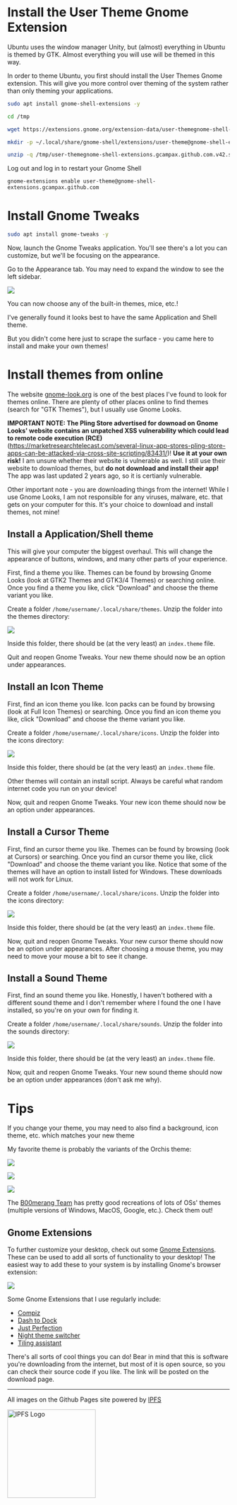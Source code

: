 # Install the User Theme Gnome Extension

Ubuntu uses the window manager Unity, but (almost) everything in Ubuntu is themed by GTK. Almost everything you will use will be themed in this way.

In order to theme Ubuntu, you first should install the User Themes Gnome extension. This will give you more control over theming of the system rather than only theming your applications.

```bash
sudo apt install gnome-shell-extensions -y

cd /tmp

wget https://extensions.gnome.org/extension-data/user-themegnome-shell-extensions.gcampax.github.com.v42.shell-extension.zip

mkdir -p ~/.local/share/gnome-shell/extensions/user-theme@gnome-shell-extensions.gcampax.github.com

unzip -q /tmp/user-themegnome-shell-extensions.gcampax.github.com.v42.shell-extension.zip -d ~/.local/share/gnome-shell/extensions/user-theme@gnome-shell-extensions.gcampax.github.com/
```

Log out and log in to restart your Gnome Shell

```
gnome-extensions enable user-theme@gnome-shell-extensions.gcampax.github.com
```

# Install Gnome Tweaks

```bash
sudo apt install gnome-tweaks -y
```

Now, launch the Gnome Tweaks application. You'll see there's a lot you can customize, but we'll be focusing on the appearance.

Go to the Appearance tab. You may need to expand the window to see the left sidebar.

![](https://ipfs.io/ipfs/QmYCjahaDRKfoVTBN4qbjJ1G9RULc5u6VYaGWh1cqYGMc9)

You can now choose any of the built-in themes, mice, etc.!

I've generally found it looks best to have the same Application and Shell theme.

But you didn't come here just to scrape the surface - you came here to install and make your own themes!

# Install themes from online

The website [gnome-look.org](https://www.gnome-look.org/) is one of the best places I've found to look for themes online. There are plenty of other places online to find themes (search for "GTK Themes"), but I usually use Gnome Looks.

**IMPORTANT NOTE: The Pling Store advertised for downoad on Gnome Looks' website contains an unpatched XSS vulnerability which could lead to remote code execution (RCE)** (https://marketresearchtelecast.com/several-linux-app-stores-pling-store-apps-can-be-attacked-via-cross-site-scripting/83431/)! **Use it at your own risk!** I am unsure whether their website is vulnerable as well. I still use their website to download themes, but **do not download and install their app!** The app was last updated 2 years ago, so it is certianly vulnerable.

Other important note - you are downloading things from the internet! While I use Gnome Looks, I am not responsible for any viruses, malware, etc. that gets on your computer for this. It's your choice to download and install themes, not mine!

## Install a Application/Shell theme

This will give your computer the biggest overhaul. This will change the appearance of buttons, windows, and many other parts of your experience.

First, find a theme you like. Themes can be found by browsing Gnome Looks (look at GTK2 Themes and GTK3/4 Themes) or searching online. Once you find a theme you like, click "Download" and choose the theme variant you like.

Create a folder `/home/username/.local/share/themes`. Unzip the folder into the themes directory:

![](https://ipfs.io/ipfs/QmRjLSeveXRLN39s2pjY9ssjEPejH2B6sdW8xdPsihFH1W)

Inside this folder, there should be (at the very least) an `index.theme` file.

Quit and reopen Gnome Tweaks. Your new theme should now be an option under appearances.

## Install an Icon Theme

First, find an icon theme you like. Icon packs can be found by browsing (look at Full Icon Themes) or searching. Once you find an icon theme you like, click "Download" and choose the theme variant you like.

Create a folder `/home/username/.local/share/icons`. Unzip the folder into the icons directory:

![](https://ipfs.io/ipfs/QmYiz5xGX9qENbiDvu3yPikFZJvnkt46LCi9fXK828h4En)

Inside this folder, there should be (at the very least) an `index.theme` file.

Other themes will contain an install script. Always be careful what random internet code you run on your device!

Now, quit and reopen Gnome Tweaks. Your new icon theme should now be an option under appearances.

## Install a Cursor Theme

First, find an cursor theme you like. Themes can be found by browsing (look at Cursors) or searching. Once you find an cursor theme you like, click "Download" and choose the theme variant you like. Notice that some of the themes will have an option to install listed for Windows. These downloads will not work for Linux.

Create a folder `/home/username/.local/share/icons`. Unzip the folder into the icons directory:

![](https://ipfs.io/ipfs/QmaasaaDmPCaKJKcgnBo4D4PGKsAyV4qevV3AAbZG8cYgw)

Inside this folder, there should be (at the very least) an `index.theme` file.

Now, quit and reopen Gnome Tweaks. Your new cursor theme should now be an option under appearances. After choosing a mouse theme, you may need to move your mouse a bit to see it change.

## Install a Sound Theme

First, find an sound theme you like. Honestly, I haven't bothered with a different sound theme and I don't remember where I found the one I have installed, so you're on your own for finding it.

Create a folder `/home/username/.local/share/sounds`. Unzip the folder into the sounds directory:

![](https://ipfs.io/ipfs/QmW4D6uamfvbmREaE8pmBzkcisGBc83WK2Spjp2LXeQqq6)

Inside this folder, there should be (at the very least) an `index.theme` file.

Now, quit and reopen Gnome Tweaks. Your new sound theme should now be an option under appearances (don't ask me why).

# Tips

If you change your theme, you may need to also find a background, icon theme, etc. which matches your new theme

My favorite theme is probably the variants of the Orchis theme:

![](https://ipfs.io/ipfs/Qmawj1AVBgbq1eTCo6Y9TRMMMegHRmEw6k4D8AgCH3Ksqb)

![](https://ipfs.io/ipfs/QmYNxXwmsoHMYygezANr8mP1gZV7LTMjW3mMk6beeumnLr)

![](https://ipfs.io/ipfs/QmbCBXRFsxUsXfJfqrhvvBMdQGjDcefhXp8e6xPNbPwhL6)

The [B00merang Team](https://b00merang.weebly.com/) has pretty good recreations of lots of OSs' themes (multiple versions of Windows, MacOS, Google, etc.). Check them out!

## Gnome Extensions

To further customize your desktop, check out some [Gnome Extensions](https://extensions.gnome.org/). These can be used to add all sorts of functionality to your desktop! The easiest way to add these to your system is by installing Gnome's browser extension:

![](https://ipfs.io/ipfs/QmSno7HR8zjhjxFmRuTVHU9VMKfKbQ9ZK5eJhJpzZsDAxP)

Some Gnome Extensions that I use regularly include:

- [Compiz](https://extensions.gnome.org/extension/3210/compiz-windows-effect/)
- [Dash to Dock](https://extensions.gnome.org/extension/307/dash-to-dock/)
- [Just Perfection](https://extensions.gnome.org/extension/3843/just-perfection/)
- [Night theme switcher](https://extensions.gnome.org/extension/2236/night-theme-switcher/)
- [Tiling assistant](https://extensions.gnome.org/extension/3733/tiling-assistant/)

There's all sorts of cool things you can do! Bear in mind that this is software you're downloading from the internet, but most of it is open source, so you can check their source code if you like. The link will be posted on the download page.


---

All images on the Github Pages site powered by [IPFS](https://ipfs.io/)

[<img src="https://ipfs.io/ipfs/QmUnLW4zb4zQML87Lp9mp1Roz52TrqHkwk6yDV67tURnPy" alt="IPFS Logo" width="200">](https://ipfs.io/)

